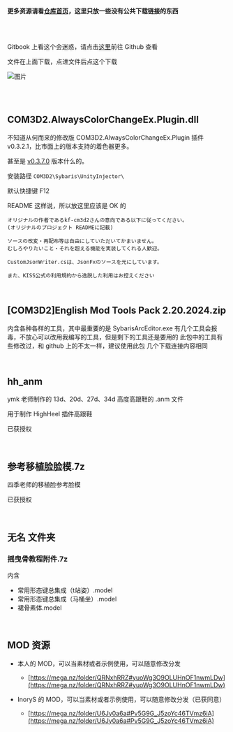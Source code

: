 **更多资源请看[仓库首页](https://github.com/MeidoPromotionAssociation/COM3D2_Simple_MOD_Guide_Chinese)，这里只放一些没有公共下载链接的东西**

<br>
<br>

Gitbook 上看这个会迷惑，请点击[这里](https://github.com/MeidoPromotionAssociation/COM3D2_Simple_MOD_Guide_Chinese/tree/main/%E7%B4%A0%E6%9D%90%E5%8C%85)前往 Github 查看

文件在上面下载，点进文件后点这个下载

![图片](https://github.com/user-attachments/assets/eaf1f4e6-6fc4-49c6-8cc7-546eb230af2e)

<br>
<br>


## COM3D2.AlwaysColorChangeEx.Plugin.dll

不知道从何而来的修改版 COM3D2.AlwaysColorChangeEx.Plugin 插件 v0.3.2.1，比市面上的版本支持的着色器更多。

甚至是 [v0.3.7.0](https://github.com/mirabarukaso/AlwaysColorChangeEx/releases) 版本什么的。

安装路径 `COM3D2\Sybaris\UnityInjector\`

默认快捷键 F12

README 这样说，所以放这里应该是 OK 的

```
オリジナルの作者であるkf-cm3d2さんの意向である以下に従ってください。
(オリジナルのプロジェクト READMEに記載)

ソースの改変・再配布等は自由にしていただいてかまいません。  
むしろやりたいこと・それを超える機能を実装してくれる人歓迎。  

CustomJsonWriter.csは、JsonFxのソースを元にしています。

また、KISS公式の利用規約から逸脱した利用はお控えください
```

<br>

## [COM3D2]English Mod Tools Pack 2.20.2024.zip

内含各种各样的工具，其中最重要的是 SybarisArcEditor.exe
有几个工具会报毒，不放心可以改用我编写的工具，但是剩下的工具还是要用的
此包中的工具有些修改过，和 github 上的不太一样，建议使用此包
几个下载连接内容相同

<br>


## hh_anm

ymk 老师制作的 13d、20d、27d、34d 高度高跟鞋的 .anm 文件

用于制作 HighHeel 插件高跟鞋

已获授权


<br>

## 参考移植脸脸模.7z

四季老师的移植脸参考脸模

已获授权


<br>

## 无名 文件夹

### 摇曳骨教程附件.7z
内含

- 常用形态键总集成（t站姿）.model
- 常用形态键总集成（马桶坐）.model
- 裙骨素体.model

<br>


## MOD 资源

 - 本人的 MOD，可以当素材或者示例使用，可以随意修改分发
   - [https://mega.nz/folder/QRNxhRRZ#yuoWg3O9OLUHnOF1nwmLDw](https://mega.nz/folder/QRNxhRRZ#yuoWg3O9OLUHnOF1nwmLDw)

 - InoryS 的 MOD，可以当素材或者示例使用，可以随意修改分发（已获同意）
   - [https://mega.nz/folder/U6Jy0a6a#Pv5G9G_J5zoYc46TVmz6iA](https://mega.nz/folder/U6Jy0a6a#Pv5G9G_J5zoYc46TVmz6iA)

